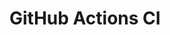 # GitHub Actions CI












































































































































































































































































































































































































































































































































































































































































































































































































































































































































































































































































































































































































































































































































































































































































































































































































































































































































































































































































































































































































































































































































































































































































